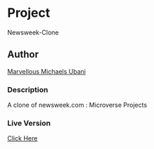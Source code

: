 # Project
Newsweek-Clone


## Author
[Marvellous Michaels Ubani](https://github.com/MarvellousUbani)

### Description
A clone of newsweek.com : Microverse Projects

### Live Version
[Click Here](https://marvellousubani.github.io/Newsweek-Clone/)
